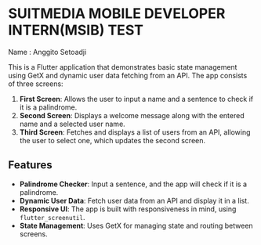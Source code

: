 # SUITMEDIA MOBILE DEVELOPER INTERN(MSIB) TEST

Name :  Anggito Setoadji



This is a Flutter application that demonstrates basic state management using GetX and dynamic user data fetching from an API. The app consists of three screens:

1. **First Screen**: Allows the user to input a name and a sentence to check if it is a palindrome.
2. **Second Screen**: Displays a welcome message along with the entered name and a selected user name.
3. **Third Screen**: Fetches and displays a list of users from an API, allowing the user to select one, which updates the second screen.

## Features

- **Palindrome Checker**: Input a sentence, and the app will check if it is a palindrome.
- **Dynamic User Data**: Fetch user data from an API and display it in a list.
- **Responsive UI**: The app is built with responsiveness in mind, using `flutter_screenutil`.
- **State Management**: Uses GetX for managing state and routing between screens.
